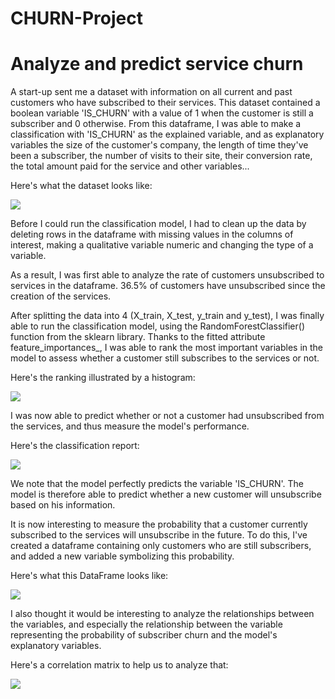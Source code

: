# CHURN-Project
# Analyze and predict service churn

A start-up sent me a dataset with information on all current and past customers who have subscribed to their services. This dataset contained a boolean variable 'IS_CHURN' with a value of 1 when the customer is still a subscriber and 0 otherwise. 
From this dataframe, I was able to make a classification with 'IS_CHURN' as the explained variable, and as explanatory variables the size of the customer's company, the length of time they've been a subscriber, the number of visits to their site, their conversion rate, the total amount paid for the service and other variables...

Here's what the dataset looks like:

![](https://github.com/Mougly9/CHURN-Project/blob/main/Dataframe%20visualization.png)

Before I could run the classification model, I had to clean up the data by deleting rows in the dataframe with missing values in the columns of interest, making a qualitative variable numeric and changing the type of a variable.

As a result, I was first able to analyze the rate of customers unsubscribed to services in the dataframe. 36.5% of customers have unsubscribed since the creation of the services.

After splitting the data into 4 (X_train, X_test, y_train and y_test), I was finally able to run the classification model, using the RandomForestClassifier() function from the sklearn library. 
Thanks to the fitted attribute feature_importances_, I was able to rank the most important variables in the model to assess whether a customer still subscribes to the services or not.

Here's the ranking illustrated by a histogram:

![](https://github.com/Mougly9/CHURN-Project/blob/main/Ranking%20importance%20bar%20chart.png)

I was now able to predict whether or not a customer had unsubscribed from the services, and thus measure the model's performance.

Here's the classification report: 

![](https://github.com/Mougly9/CHURN-Project/blob/main/Classification_report.png)

We note that the model perfectly predicts the variable 'IS_CHURN'. The model is therefore able to predict whether a new customer will unsubscribe based on his information.


It is now interesting to measure the probability that a customer currently subscribed to the services will unsubscribe in the future. 
To do this, I've created a dataframe containing only customers who are still subscribers, and added a new variable symbolizing this probability.

Here's what this DataFrame looks like:

![](https://github.com/Mougly9/CHURN-Project/blob/main/Clients%20churn%20probability.png)

I also thought it would be interesting to analyze the relationships between the variables, and especially the relationship between the variable representing the probability of subscriber churn and the model's explanatory variables.

Here's a correlation matrix to help us to analyze that:

![](https://github.com/Mougly9/CHURN-Project/blob/main/Correlation%20matrix.png)

